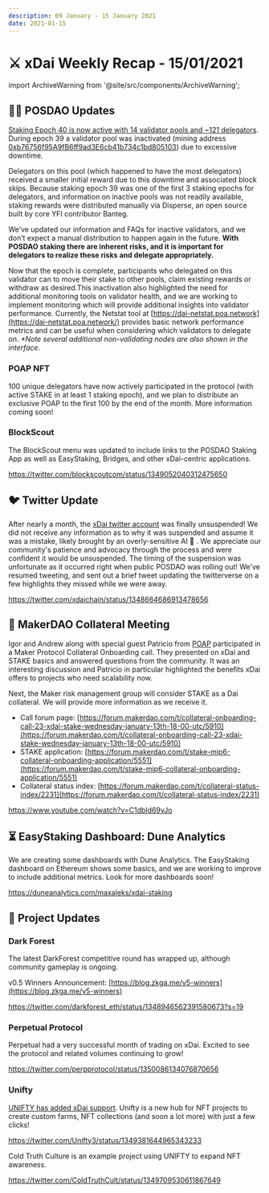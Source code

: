 ```yaml
---
description: 09 January - 15 January 2021
date: 2021-01-15
---
```


# ⚔️ xDai Weekly Recap - 15/01/2021

import ArchiveWarning from '@site/src/components/ArchiveWarning';

<ArchiveWarning />

## 👩🏫 POSDAO Updates

[Staking Epoch 40 is now active with 14 validator pools and \~121 delegators](https://blockscout.com/xdai/mainnet/validators). During epoch 39 a validator pool was inactivated (mining address[ 0xb76756f95A9fB6ff9ad3E6cb41b734c1bd805103](https://blockscout.com/xdai/mainnet/address/0xb76756f95A9fB6ff9ad3E6cb41b734c1bd805103/transactions)) due to excessive downtime.

Delegators on this pool (which happened to have the most delegators) received a smaller initial reward due to this downtime and associated block skips. Because staking epoch 39 was one of the first 3 staking epochs for delegators, and information on inactive pools was not readily available, staking rewards were distributed manually via Disperse, an open source built by core YFI contributor Banteg.

We’ve updated our information and FAQs for inactive validators, and we don’t expect a manual distribution to happen again in the future. **With POSDAO staking there are inherent risks, and it is important for delegators to realize these risks and delegate appropriately.**

Now that the epoch is complete, participants who delegated on this validator can to move their stake to other pools, claim existing rewards or withdraw as desired.This inactivation also highlighted the need for additional monitoring tools on validator health, and we are working to implement monitoring which will provide additional insights into validator performance. Currently, the Netstat tool at [https://dai-netstat.poa.network](https://dai-netstat.poa.network/) provides basic network performance metrics and can be useful when considering which validators to delegate on. _\*Note several additional non-validating nodes are also shown in the interface._

### POAP NFT

100 unique delegators have now actively participated in the protocol (with active STAKE in at least 1 staking epoch), and we plan to distribute an exclusive POAP to the first 100 by the end of the month. More information coming soon!

### BlockScout

The BlockScout menu was updated to include links to the POSDAO Staking App as well as EasyStaking, Bridges, and other xDai-centric applications.

https://twitter.com/blockscoutcom/status/1349052040312475650

## 🐦 Twitter Update

After nearly a month, the [xDai twitter account](https://twitter.com/xdaichain) was finally unsuspended! We did not receive any information as to why it was suspended and assume it was a mistake, likely brought by an overly-sensitive AI 🤖 . We appreciate our community's patience and advocacy through the process and were confident it would be unsuspended. The timing of the suspension was unfortunate as it occurred right when public POSDAO was rolling out! We've resumed tweeting, and sent out a brief tweet updating the twitterverse on a few highlights they missed while we were away.

https://twitter.com/xdaichain/status/1348664686913478656

## 🧺 MakerDAO Collateral Meeting

Igor and Andrew along with special guest Patricio from [POAP](https://www.poap.xyz/) participated in a Maker Protocol Collateral Onboarding call. They presented on xDai and STAKE basics and answered questions from the community. It was an interesting discussion and Patricio in particular highlighted the benefits xDai offers to projects who need scalability now.

Next, the Maker risk management group will consider STAKE as a Dai collateral. We will provide more information as we receive it.

* Call forum page: [https://forum.makerdao.com/t/collateral-onboarding-call-23-xdai-stake-wednesday-january-13th-18-00-utc/5910](https://forum.makerdao.com/t/collateral-onboarding-call-23-xdai-stake-wednesday-january-13th-18-00-utc/5910)
* STAKE application: [https://forum.makerdao.com/t/stake-mip6-collateral-onboarding-application/5551](https://forum.makerdao.com/t/stake-mip6-collateral-onboarding-application/5551)
* Collateral status index: [https://forum.makerdao.com/t/collateral-status-index/2231](https://forum.makerdao.com/t/collateral-status-index/2231)

https://www.youtube.com/watch?v=C1dbId69vJo

## ⏳ EasyStaking Dashboard: Dune Analytics

We are creating some dashboards with Dune Analytics. The EasyStaking dashboard on Ethereum shows some basics, and we are working to improve to include additional metrics. Look for more dashboards soon!

https://duneanalytics.com/maxaleks/xdai-staking

## 🦋 Project Updates

### Dark Forest

The latest DarkForest competitive round has wrapped up, although community gameplay is ongoing.

v0.5 Winners Announcement: [https://blog.zkga.me/v5-winners](https://blog.zkga.me/v5-winners)

https://twitter.com/darkforest_eth/status/1348946562391580673?s=19

### Perpetual Protocol

Perpetual had a very successful month of trading on xDai. Excited to see the protocol and related volumes continuing to grow!

https://twitter.com/perpprotocol/status/1350086134076870656

### Unifty

[UNIFTY has added xDai support](https://unifty.io/xdai/). Unifty is a new hub for NFT projects to create custom farms, NFT collections (and soon a lot more) with just a few clicks!

https://twitter.com/Unifty3/status/1349381644965343233

Cold Truth Culture is an example project using UNIFTY to expand NFT awareness.

https://twitter.com/ColdTruthCult/status/1349709530611867649
